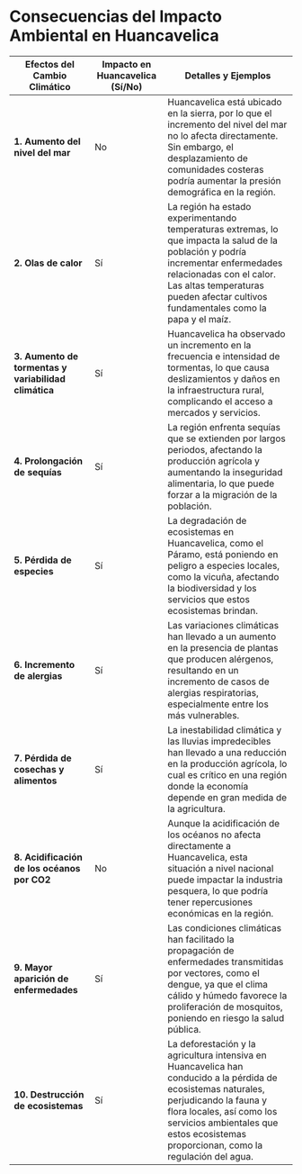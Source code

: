 # Consecuencias del Impacto Ambiental en Huancavelica

| Efectos del Cambio Climático                                  | Impacto en Huancavelica (Sí/No) | Detalles y Ejemplos                                  |
|--------------------------------------------------------------|----------------------------------|-----------------------------------------------------|
| **1. Aumento del nivel del mar**                              | No                               | Huancavelica está ubicado en la sierra, por lo que el incremento del nivel del mar no lo afecta directamente. Sin embargo, el desplazamiento de comunidades costeras podría aumentar la presión demográfica en la región. |
| **2. Olas de calor**                                         | Sí                               | La región ha estado experimentando temperaturas extremas, lo que impacta la salud de la población y podría incrementar enfermedades relacionadas con el calor. Las altas temperaturas pueden afectar cultivos fundamentales como la papa y el maíz. |
| **3. Aumento de tormentas y variabilidad climática**        | Sí                               | Huancavelica ha observado un incremento en la frecuencia e intensidad de tormentas, lo que causa deslizamientos y daños en la infraestructura rural, complicando el acceso a mercados y servicios. |
| **4. Prolongación de sequías**                               | Sí                               | La región enfrenta sequías que se extienden por largos periodos, afectando la producción agrícola y aumentando la inseguridad alimentaria, lo que puede forzar a la migración de la población. |
| **5. Pérdida de especies**                                   | Sí                               | La degradación de ecosistemas en Huancavelica, como el Páramo, está poniendo en peligro a especies locales, como la vicuña, afectando la biodiversidad y los servicios que estos ecosistemas brindan. |
| **6. Incremento de alergias**                                | Sí                               | Las variaciones climáticas han llevado a un aumento en la presencia de plantas que producen alérgenos, resultando en un incremento de casos de alergias respiratorias, especialmente entre los más vulnerables. |
| **7. Pérdida de cosechas y alimentos**                       | Sí                               | La inestabilidad climática y las lluvias impredecibles han llevado a una reducción en la producción agrícola, lo cual es crítico en una región donde la economía depende en gran medida de la agricultura. |
| **8. Acidificación de los océanos por CO2**                 | No                               | Aunque la acidificación de los océanos no afecta directamente a Huancavelica, esta situación a nivel nacional puede impactar la industria pesquera, lo que podría tener repercusiones económicas en la región. |
| **9. Mayor aparición de enfermedades**                        | Sí                               | Las condiciones climáticas han facilitado la propagación de enfermedades transmitidas por vectores, como el dengue, ya que el clima cálido y húmedo favorece la proliferación de mosquitos, poniendo en riesgo la salud pública. |
| **10. Destrucción de ecosistemas**                           | Sí                               | La deforestación y la agricultura intensiva en Huancavelica han conducido a la pérdida de ecosistemas naturales, perjudicando la fauna y flora locales, así como los servicios ambientales que estos ecosistemas proporcionan, como la regulación del agua. |

